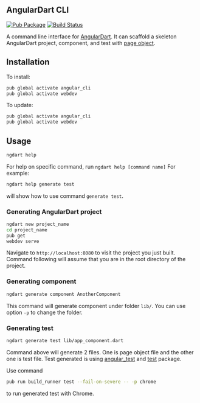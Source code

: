 ## AngularDart CLI

[![Pub Package](https://img.shields.io/pub/v/angular_cli.svg)](https://pub.dartlang.org/packages/angular_cli)
[![Build Status](https://travis-ci.org/google/angular_cli.svg?branch=master)](https://travis-ci.org/google/angular_cli)

A command line interface for [AngularDart][webdev_angular].
It can scaffold a skeleton AngularDart project, component, and test with
[page object][page_object].

## Installation

To install:

```bash
pub global activate angular_cli
pub global activate webdev
```

To update:

```bash
pub global activate angular_cli
pub global activate webdev
```

## Usage

```bash
ngdart help
```

For help on specific command, run `ngdart help [command name]`
For example:

```bash
ngdart help generate test
```

will show how to use command `generate test`.

### Generating AngularDart project

```bash
ngdart new project_name
cd project_name
pub get
webdev serve
```

Navigate to `http://localhost:8080` to visit the project you just built.
Command following will assume that you are in the root directory of
the project.

### Generating component

```bash
ngdart generate component AnotherComponent
```
This command will generate component under folder `lib/`.
You can use option `-p` to change the folder.


### Generating test

```bash
ngdart generate test lib/app_component.dart
```

Command above will generate 2 files. One is page object file
and the other one is test file.
Test generated is using [angular_test][pub_angular_test]
and [test][pub_test] package.

Use command

```bash
pub run build_runner test --fail-on-severe -- -p chrome
```

to run generated test with Chrome.

[webdev_angular]: https://webdev.dartlang.org/angular
[page_object]: https://martinfowler.com/bliki/PageObject.html
[pub_angular_test]: https://pub.dartlang.org/packages/angular_test
[pub_test]: https://pub.dartlang.org/packages/test
